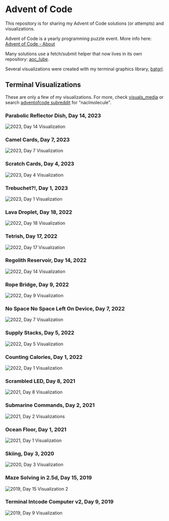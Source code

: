 # Advent of Code

This repository is for sharing my Advent of Code solutions (or attempts) and visualizations.

Advent of Code is a yearly programming puzzle event. More info here: [Advent of Code - About](https://adventofcode.com/2019/about)

Many solutions use a fetch/submit helper that now lives in its own repository: [aoc_lube](https://github.com/salt-die/aoc_lube).

Several visualizations were created with my terminal graphics library, [batgrl](https://github.com/salt-die/batgrl).

## Terminal Visualizations

These are only a few of my visualizations. For more, check [visuals_media](visuals_media/) or search [adventofcode subreddit](https://www.reddit.com/r/adventofcode/) for "naclmolecule".

### Parabolic Reflector Dish, Day 14, 2023

![2023, Day 14 Visualization](visuals_media/reflector_dish.gif)

### Camel Cards, Day 7, 2023

![2023, Day 7 Visualization](visuals_media/camel_cards.gif)

### Scratch Cards, Day 4, 2023

![2023, Day 4 Visualization](visuals_media/scratch_cards.gif)

### Trebuchet?!, Day 1, 2023

![2023, Day 1 Visualization](visuals_media/trebuchet.gif)

### Lava Droplet, Day 18, 2022

![2022, Day 18 Visualization](visuals_media/lava_droplet.gif)

### Tetrish, Day 17, 2022

![2022, Day 17 Visualization](visuals_media/tetrish.gif)

### Regolith Reservoir, Day 14, 2022

![2022, Day 14 Visualization](visuals_media/reservoir.gif)

### Rope Bridge, Day 9, 2022

![2022, Day 9 Visualization](visuals_media/rope_bridge.gif)

### No Space No Space Left On Device, Day 7, 2022

![2022, Day 7 Visualization](visuals_media/no_space.gif)

### Supply Stacks, Day 5, 2022

![2022, Day 5 Visualization](visuals_media/supply_stacks.gif)

### Counting Calories, Day 1, 2022

![2022, Day 1 Visualization](visuals_media/counting_calories.gif)

### Scrambled LED, Day 8, 2021

![2021, Day 8 Visualization](visuals_media/scrambled_led.gif)

### Submarine Commands, Day 2, 2021

![2021, Day 2 Visualizations](visuals_media/submarine_commands.gif)

### Ocean Floor, Day 1, 2021

![2021, Day 1 Visualization](visuals_media/ocean_floor.gif)

### Skiing, Day 3, 2020

![2020, Day 3 Visualization](visuals_media/skiing.gif)

### Maze Solving in 2.5d, Day 15, 2019

![2019, Day 15 Visualization 2](visuals_media/maze_solver_2.gif)

### Terminal Intcode Computer v2, Day 9, 2019

![2019, Day 9 Visualization](visuals_media/Computer2.gif)

